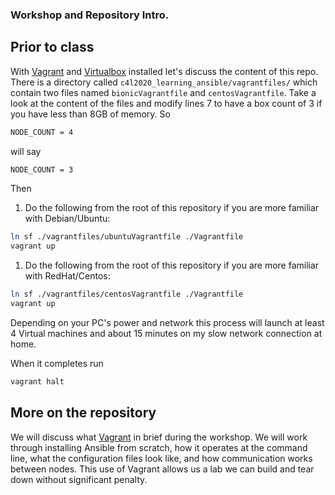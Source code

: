### Workshop and Repository Intro.

## Prior to class

With [Vagrant](https://vagrantup.com) and [Virtualbox](https://virtualbox.org) installed let's discuss the content of this repo. There is a directory called `c4l2020_learning_ansible/vagrantfiles/` which contain two files named `bionicVagrantfile` and `centosVagrantfile`. Take a look at the content of the files and modify lines 7 to have a box count of 3 if you have less than 8GB of memory. So 

```bash
NODE_COUNT = 4
```

will say 

```bash
NODE_COUNT = 3
```
Then

1. Do the following from the root of this repository if you are more familiar with Debian/Ubuntu:

```bash
ln sf ./vagrantfiles/ubuntuVagrantfile ./Vagrantfile
vagrant up
```

1. Do the following from the root of this repository if you are more familiar with RedHat/Centos:

```bash
ln sf ./vagrantfiles/centosVagrantfile ./Vagrantfile
vagrant up
```

Depending on your PC's power and network this process will launch at least 4 Virtual machines and about 15 minutes on my slow network connection at home.

When it completes run

```bash
vagrant halt
```

## More on the repository

We will discuss what [Vagrant](https://vagrantup.com) in brief during the workshop. We will work through installing Ansible from scratch, how it operates at the command line, what the configuration files look like, and how communication works between nodes. This use of Vagrant allows us a lab we can build and tear down without significant penalty.
